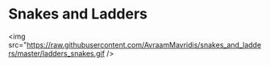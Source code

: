 # Snakes and Ladders

<img src="https://raw.githubusercontent.com/AvraamMavridis/snakes_and_ladders/master/ladders_snakes.gif />

